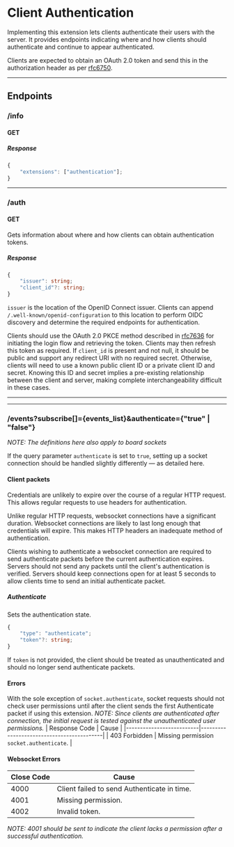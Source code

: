 Client Authentication
=====================
Implementing this extension lets clients authenticate their users with the server.
It provides endpoints indicating where and how clients should authenticate and continue to appear authenticated.

Clients are expected to obtain an OAuth 2.0 token and send this in the authorization header as per [rfc6750](https://datatracker.ietf.org/doc/html/rfc6750#section-2.1).

--------------------------------------------------------------------------------

## Endpoints

### /info
#### GET
##### Response
```typescript
{
	"extensions": ["authentication"];
}
```

--------------------------------------------------------------------------------

### /auth
#### GET
Gets information about where and how clients can obtain authentication tokens.
##### Response
```typescript
{
	"issuer": string;
	"client_id"?: string;
}
```
`issuer` is the location of the OpenID Connect issuer.
Clients can append `/.well-known/openid-configuration` to this location to perform OIDC discovery and determine the required endpoints for authentication.

Clients should use the OAuth 2.0 PKCE method described in [rfc7636](https://datatracker.ietf.org/doc/html/rfc7636) for initiating the login flow and retrieving the token.
Clients may then refresh this token as required.
If `client_id` is present and not null, it should be public and support any redirect URI with no required secret.
Otherwise, clients will need to use a known public client ID or a private client ID and secret.
Knowing this ID and secret implies a pre-existing relationship between the client and server, making complete interchangeability difficult in these cases.

--------------------------------------------------------------------------------

--------------------------------------------------------------------------------

### /events?subscribe[]={events_list}&authenticate={"true" | "false"}
*NOTE: The definitions here also apply to board sockets*

If the query parameter `authenticate` is set to `true`, setting up a socket connection should be handled slightly differently — as detailed here.
#### Client packets
Credentials are unlikely to expire over the course of a regular HTTP request.
This allows regular requests to use headers for authentication.

Unlike regular HTTP requests, websocket connections have a significant duration.
Websocket connections are likely to last long enough that credentials will expire.
This makes HTTP headers an inadequate method of authentication.

Clients wishing to authenticate a websocket connection are required to send authenticate packets before the current authentication expires.
Servers should not send any packets until the client's authentication is verified.
Servers should keep connections open for at least 5 seconds to allow clients time to send an initial authenticate packet.
##### Authenticate
Sets the authentication state.
```typescript
{
	"type": "authenticate";
	"token"?: string;
}
```
If `token` is not provided, the client should be treated as unauthenticated and should no longer send authenticate packets.

#### Errors
With the sole exception of `socket.authenticate`, socket requests should not check user permissions until after the client sends the first Authenticate packet if using this extension.
*NOTE: Since clients are authenticated after connection, the initial request is tested against the unauthenticated user permissions.*
| Response Code            | Cause                                     |
|--------------------------|-------------------------------------------|
| 403 Forbidden            | Missing permission `socket.authenticate`. |
#### Websocket Errors
| Close Code | Cause                                       |
|------------|---------------------------------------------|
| 4000       | Client failed to send Authenticate in time. |
| 4001       | Missing permission.                         |
| 4002       | Invalid token.                              |

*NOTE: 4001 should be sent to indicate the client lacks a permission after a successful authentication.*